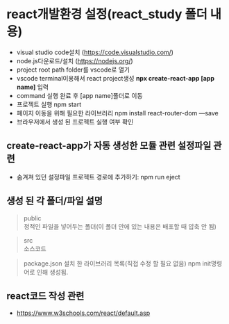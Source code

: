 # react개발환경 설정(react_study 폴더 내용)
- visual studio code설치 (https://code.visualstudio.com/)
- node.js다운로드/설치 (https://nodejs.org/)
- project root path folder를 vscode로 열기
- vscode terminal이용해서 react project생성 __npx create-react-app [app name]__ 입력
- command 실행 완료 후 [app name]폴더로 이동
- 프로젝트 실행 npm start
- 페이지 이동을 위해 필요한 라이브러리 npm install react-router-dom —save 
- 브라우저에서 생성 된 프로젝트 실행 여부 확인

## create-react-app가 자동 생성한 모듈 관련 설정파일 관련
- 숨겨져 있던 설정파일 프로젝트 경로에 추가하기: npm run eject

## 생성 된 각 폴더/파일 설명
> public  
정적인 파일을 넣어두는 폴더(이 폴더 안에 있는 내용은 배포할 때 압축 안 됨)

> src  
소스코드

> package.json
설치 한 라이브러리 목록(직접 수정 할 필요 없음)
npm init명령어로 인해 생성됨. 

## react코드 작성 관련 
- https://www.w3schools.com/react/default.asp
